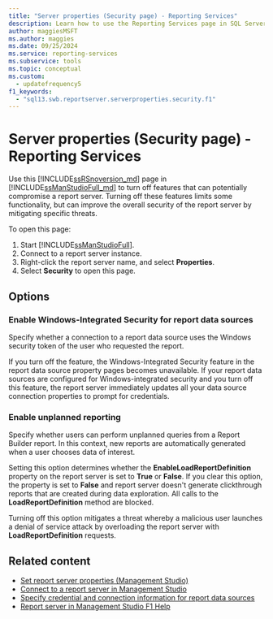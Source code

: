 ```yaml
---
title: "Server properties (Security page) - Reporting Services"
description: Learn how to use the Reporting Services page in SQL Server Management Studio to turn off features that can potentially compromise a report server.
author: maggiesMSFT
ms.author: maggies
ms.date: 09/25/2024
ms.service: reporting-services
ms.subservice: tools
ms.topic: conceptual
ms.custom:
  - updatefrequency5
f1_keywords:
  - "sql13.swb.reportserver.serverproperties.security.f1"
---
```


# Server properties (Security page) - Reporting Services

  Use this [!INCLUDE[ssRSnoversion_md](../../includes/ssrsnoversion-md.md)] page in [!INCLUDE[ssManStudioFull_md](../../includes/ssmanstudiofull-md.md)] to turn off features that can potentially compromise a report server. Turning off these features limits some functionality, but can improve the overall security of the report server by mitigating specific threats.  
  
 To open this page:
 1) Start [!INCLUDE[ssManStudioFull](../../includes/ssmanstudiofull-md.md)].
 2) Connect to a report server instance.
 3) Right-click the report server name, and select **Properties**.
 4) Select **Security** to open this page.  
  
## Options

### Enable Windows-Integrated Security for report data sources

 Specify whether a connection to a report data source uses the Windows security token of the user who requested the report.  
  
 If you turn off the feature, the Windows-Integrated Security feature in the report data source property pages becomes unavailable. If your report data sources are configured for Windows-integrated security and you turn off this feature, the report server immediately updates all your data source connection properties to prompt for credentials.  
  
### Enable unplanned reporting

 Specify whether users can perform unplanned queries from a Report Builder report. In this context, new reports are automatically generated when a user chooses data of interest.
  
 Setting this option determines whether the **EnableLoadReportDefinition** property on the report server is set to **True** or **False**. If you clear this option, the property is set to **False** and report server doesn't generate clickthrough reports that are created during data exploration. All calls to the **LoadReportDefinition** method are blocked.  
  
 Turning off this option mitigates a threat whereby a malicious user launches a denial of service attack by overloading the report server with **LoadReportDefinition** requests.  
  
## Related content

- [Set report server properties &#40;Management Studio&#41;](../../reporting-services/tools/set-report-server-properties-management-studio.md)
- [Connect to a report server in Management Studio](../../reporting-services/tools/connect-to-a-report-server-in-management-studio.md)
- [Specify credential and connection information for report data sources](../../reporting-services/report-data/specify-credential-and-connection-information-for-report-data-sources.md)
- [Report server in Management Studio F1 Help](../../reporting-services/tools/report-server-in-management-studio-f1-help.md)
